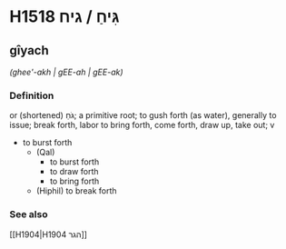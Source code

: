 # H1518 גִּיחַ / גיח

## gîyach

_(ghee'-akh | ɡEE-ah | ɡEE-ak)_

### Definition

or (shortened) גֹּחַ; a primitive root; to gush forth (as water), generally to issue; break forth, labor to bring forth, come forth, draw up, take out; v

- to burst forth
  - (Qal)
    - to burst forth
    - to draw forth
    - to bring forth
  - (Hiphil) to break forth

### See also

[[H1904|H1904 הגר]]
